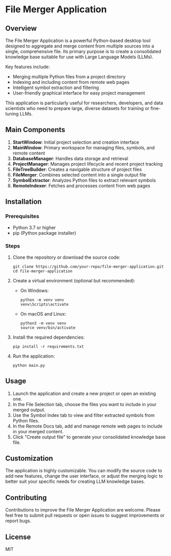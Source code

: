 # File Merger Application

## Overview

The File Merger Application is a powerful Python-based desktop tool designed to aggregate and merge content from multiple sources into a single, comprehensive file. Its primary purpose is to create a consolidated knowledge base suitable for use with Large Language Models (LLMs).

Key features include:
- Merging multiple Python files from a project directory
- Indexing and including content from remote web pages
- Intelligent symbol extraction and filtering
- User-friendly graphical interface for easy project management

This application is particularly useful for researchers, developers, and data scientists who need to prepare large, diverse datasets for training or fine-tuning LLMs.

## Main Components

1. **StartWindow**: Initial project selection and creation interface
2. **MainWindow**: Primary workspace for managing files, symbols, and remote content
3. **DatabaseManager**: Handles data storage and retrieval
4. **ProjectManager**: Manages project lifecycle and recent project tracking
5. **FileTreeBuilder**: Creates a navigable structure of project files
6. **FileMerger**: Combines selected content into a single output file
7. **SymbolExtractor**: Analyzes Python files to extract relevant symbols
8. **RemoteIndexer**: Fetches and processes content from web pages

## Installation

### Prerequisites

- Python 3.7 or higher
- pip (Python package installer)

### Steps

1. Clone the repository or download the source code:
   ```
   git clone https://github.com/your-repo/file-merger-application.git
   cd file-merger-application
   ```

2. Create a virtual environment (optional but recommended):
   - On Windows:
     ```
     python -m venv venv
     venv\Scripts\activate
     ```
   - On macOS and Linux:
     ```
     python3 -m venv venv
     source venv/bin/activate
     ```

3. Install the required dependencies:
   ```
   pip install -r requirements.txt
   ```

4. Run the application:
   ```
   python main.py
   ```

## Usage

1. Launch the application and create a new project or open an existing one.
2. In the File Selection tab, choose the files you want to include in your merged output.
3. Use the Symbol Index tab to view and filter extracted symbols from Python files.
4. In the Remote Docs tab, add and manage remote web pages to include in your merged content.
5. Click "Create output file" to generate your consolidated knowledge base file.

## Customization

The application is highly customizable. You can modify the source code to add new features, change the user interface, or adjust the merging logic to better suit your specific needs for creating LLM knowledge bases.

## Contributing

Contributions to improve the File Merger Application are welcome. Please feel free to submit pull requests or open issues to suggest improvements or report bugs.

## License

MIT